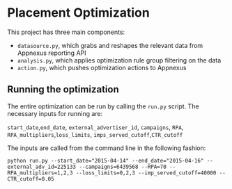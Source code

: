 # Placement Optimization

This project has three main components:

- `datasource.py`, which grabs and reshapes the relevant data from Appnexus reporting API
- `analysis.py`, which applies optimization rule group filtering on the data
- `action.py`, which pushes optimization actions to Appnexus

## Running the optimization

The entire optimization can be run by calling the `run.py` script. The necessary inputs for running are:

`start_date`,`end_date`, `external_advertiser_id`, `campaigns`, `RPA`, `RPA_multipliers`,`loss_limits`, `imps_served_cutoff`,`CTR_cutoff`

 The inputs are called from the command line in the following fashion:
 
`python run.py --start_date="2015-04-14" --end_date="2015-04-16" --external_adv_id=225133 --campaigns=6439568 --RPA=70 --RPA_multipliers=1,2,3 --loss_limits=0,2,3 --imp_served_cutoff=40000 --CTR_cutoff=0.05`